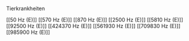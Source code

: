Tierkrankheiten

[[50 Hz (E)]]
[[570 Hz (E)]]
[[870 Hz (E)]]
[[2500 Hz (E)]]
[[5810 Hz (E)]]
[[92500 Hz (E)]]
[[424370 Hz (E)]]
[[561930 Hz (E)]]
[[709830 Hz (E)]]
[[985900 Hz (E)]]